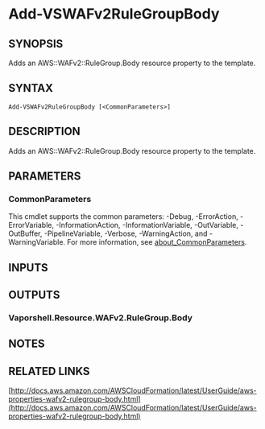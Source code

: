 # Add-VSWAFv2RuleGroupBody

## SYNOPSIS
Adds an AWS::WAFv2::RuleGroup.Body resource property to the template.

## SYNTAX

```
Add-VSWAFv2RuleGroupBody [<CommonParameters>]
```

## DESCRIPTION
Adds an AWS::WAFv2::RuleGroup.Body resource property to the template.

## PARAMETERS

### CommonParameters
This cmdlet supports the common parameters: -Debug, -ErrorAction, -ErrorVariable, -InformationAction, -InformationVariable, -OutVariable, -OutBuffer, -PipelineVariable, -Verbose, -WarningAction, and -WarningVariable. For more information, see [about_CommonParameters](http://go.microsoft.com/fwlink/?LinkID=113216).

## INPUTS

## OUTPUTS

### Vaporshell.Resource.WAFv2.RuleGroup.Body
## NOTES

## RELATED LINKS

[http://docs.aws.amazon.com/AWSCloudFormation/latest/UserGuide/aws-properties-wafv2-rulegroup-body.html](http://docs.aws.amazon.com/AWSCloudFormation/latest/UserGuide/aws-properties-wafv2-rulegroup-body.html)


